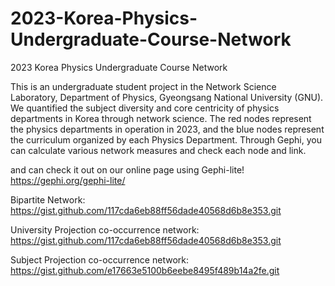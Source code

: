 # 2023-Korea-Physics-Undergraduate-Course-Network
2023 Korea Physics Undergraduate Course Network

This is an undergraduate student project in the Network Science Laboratory, Department of Physics, Gyeongsang National University (GNU). We quantified the subject diversity and core centricity of physics departments in Korea through network science. The red nodes represent the physics departments in operation in 2023, and the blue nodes represent the curriculum organized by each Physics Department. 
Through Gephi, you can calculate various network measures and check each node and link.



and can check it out on our online page using Gephi-lite! https://gephi.org/gephi-lite/

Bipartite Network: https://gist.github.com/117cda6eb88ff56dade40568d6b8e353.git

University Projection co-occurrence network: https://gist.github.com/117cda6eb88ff56dade40568d6b8e353.git

Subject Projection co-occurrence network: https://gist.github.com/e17663e5100b6eebe8495f489b14a2fe.git
